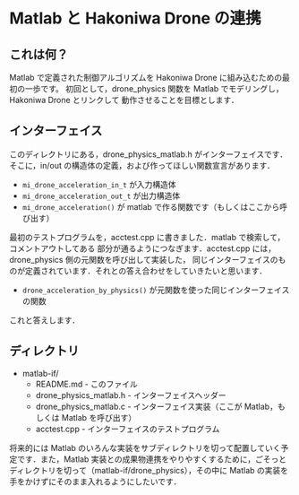 # Matlab と Hakoniwa Drone の連携

## これは何？

Matlab で定義された制御アルゴリズムを Hakoniwa Drone に組み込むための最初の一歩です。
初回として，drone_physics 関数を Matlab でモデリングし，Hakoniwa Drone とリンクして
動作させることを目標とします．

## インターフェイス

このディレクトリにある，drone_physics_matlab.h がインターフェイスです．
そこに，in/out の構造体の定義，および作ってほしい関数宣言があります．

- `mi_drone_acceleration_in_t` が入力構造体
- `mi_drone_acceleration_out_t` が出力構造体
- `mi_drone_acceleration()` が matlab で作る関数です（もしくはここから呼び出す）

最初のテストプログラムを，acctest.cpp に書きました．matlab で検索して，コメントアウトしてある
部分が通るようにつなぎます．acctest.cpp には，drone_physics 側の元関数を呼び出して実装した，
同じインターフェイスのものが定義されています．それとの答え合わせをしていきたいと思います．

- `drone_acceleration_by_physics()` が元関数を使った同じインターフェイスの関数

これと答えします．

## ディレクトリ

* matlab-if/
  * README.md - このファイル
  * drone_physics_matlab.h - インターフェイスヘッダー
  * drone_physics_matlab.c - インターフェイス実装（ここが Matlab，もしくは Matlab を呼び出す）
  * acctest.cpp - インターフェイスのテストプログラム

将来的には Matlab のいろんな実装をサブディレクトリを切って配置していく予定です．また，Matlab 実装との成果物連携をやりやすくするために，ごそっとディレクトリを切って（matlab-if/drone_physics），その中に Matlab の実装を手をかけずにそのまま入れるようにしたいです．
